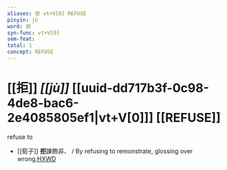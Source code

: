 ```yaml
---
aliases: 拒 vt+V[0] REFUSE
pinyin: jù
word: 拒
syn-func: vt+V[0]
sem-feat: 
total: 1
concept: REFUSE 
---
```

# [[拒]] *[[jù]]*  [[uuid-dd717b3f-0c98-4de8-bac6-2e4085805ef1|vt+V[0]]] [[REFUSE]]
refuse to
 - [[荀子]] **拒**諫飾非、 / By refusing to remonstrate, glossing over wrong,[HXWD](https://hxwd.org/textview.html?location=KR3a0002_tls_025-1a.18)